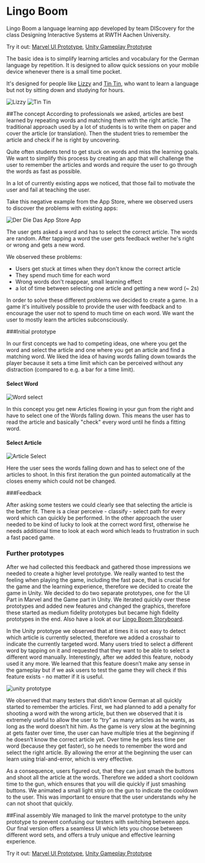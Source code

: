 # Lingo Boom
Lingo Boom a language learning app developed by team DIScovery for the class Designing Interactive Systems at RWTH Aachen University.

Try it out: [Marvel UI Prototype](https://marvelapp.com/77gj0d4), [Unity Gameplay Prototype](https://lingoboom.icaramba.it)

The basic idea is to simplify learning articles and vocabulary for the German language by repetition. It is designed to allow quick sessions on your mobile device whenever there is a small time pocket.

It's designed for people like [Lizzy](Persona2-sherry.png) and [Tin Tin](Persona-sherry.png), who want to learn a language but not by sitting down and studying for hours.

![Lizzy](Persona2-sherry.png)
![Tin Tin](Persona-sherry.png)

##The concept
According to professionals we asked, articles are best learned by repeating words and matching them with the right article. The traditional approach used by a lot of students is to write them on paper and cover the article (or translation). Then the student tries to remember the article and check if he is right by uncovering.

Quite often students tend to get stuck on words and miss the learning goals. We want to simplify this process by creating an app that will challenge the user to remember the articles and words and require the user to go through the words as fast as possible.

In a lot of currently existing apps we noticed, that those fail to motivate the user and fail at teaching the user.

Take this negative example from the App Store, where we observed users to discover the problems with existing apps:

![Der Die Das App Store App](images/bad_example.PNG)

The user gets asked a word and has to select the correct article. The words are random. After tapping a word the user gets feedback wether he's right or wrong and gets a new word.

We observed these problems:

* Users get stuck at times when they don't know the correct article
* They spend much time for each word
* Wrong words don't reappear, small learning effect
* a lot of time between selecting one article and getting a new word (~ 2s)

In order to solve these different problems we decided to create a game. In a game it's intuitively possible to provide the user with feedback and to encourage the user not to spend to much time on each word. We want the user to mostly learn the articles subconsciously.

###Initial prototype

In our first concepts we had to competing ideas, one where you get the word and select the article and one where you get an article and find a matching word. We liked the idea of having words falling down towards the player because it sets a time limit which can be perceived without any distraction (compared to e.g. a bar for a time limit).

#### Select Word
![Word select](images/Lingo1.png)

In this concept you get new Articles flowing in your gun from the right and have to select one of the Words falling down. This means the user has to read the article and basically "check" every word until he finds a fitting word.
#### Select Article
![Article Select](images/Lingo3.png)

Here the user sees the words falling down and has to select one of the articles to shoot. In this first iteration the gun pointed automatically at the closes enemy which could not be changed.

###Feedback

After asking some testers we could clearly see that selecting the article is the better fit. There is a clear perceive - classify - select path for every word which can quickly be performed. In the other approach the user needed to be kind of lucky to look at the correct word first, otherwise he needs additional time to look at each word which leads to frustration in such a fast paced game. 

### Further prototypes
After we had collected this feedback and gathered those impressions we needed to create a higher level prototype. We really wanted to test the feeling when playing the game, including the fast pace, that is crucial for the game and the learning experience, therefore we decided to create the game in Unity. We decided to do two separate prototypes, one for the UI Part in Marvel and the Game part in Unity. We iterated quickly over these prototypes and added new features and changed the graphics, therefore these started as medium fidelity prototypes but became high fidelity prototypes in the end. Also have a look at our [Lingo Boom Storyboard](Storyboard.pdf).

In the Unity prototype we observed that at times it is not easy to detect which article is currently selected, therefore we added a crosshair to indicate the currently targeted word. Many users tried to select a different word by tapping on it and requested that they want to be able to select a different word manually. Interestingly, after we added this feature, nobody used it any more. We learned that this feature doesn’t make any sense in the gameplay but if we ask users to test the game they will check if this feature exists - no matter if it is useful.

![unity prototype](images/unity.PNG)

We observed that many testers that didn’t know German at all quickly started to remember the articles. First, we had planned to add a penalty for shooting a word with the wrong article, but then we observed that it is extremely useful to allow the user to “try” as many articles as he wants, as long as the word doesn’t hit him. As the game is very slow at the beginning at gets faster over time, the user can have multiple tries at the beginning if he doesn’t know the correct article yet. Over time he gets less time per word (because they get faster), so he needs to remember the word and select the right article. By allowing the error at the beginning the user can learn using trial-and-error, which is very effective.

As a consequence, users figured out, that they can just smash the buttons and shoot all the article at the words. Therefore we added a short cooldown time to the gun, which ensures that you will die quickly if just smashing buttons. We animated a small light strip on the gun to indicate the cooldown to the user. This was important to ensure that the user understands why he can not shoot that quickly.

##Final assembly
We managed to link the marvel prototype to the unity prototype to prevent confusing our testers with switching between apps. Our final version offers a seamless UI which lets you choose between different word sets, and offers a truly unique and effective learning experience.

Try it out: [Marvel UI Prototype](https://marvelapp.com/77gj0d4), [Unity Gameplay Prototype](https://lingoboom.icaramba.it)